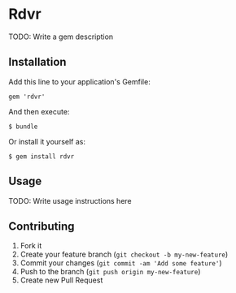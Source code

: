 # Rdvr

TODO: Write a gem description

## Installation

Add this line to your application's Gemfile:

    gem 'rdvr'

And then execute:

    $ bundle

Or install it yourself as:

    $ gem install rdvr

## Usage

TODO: Write usage instructions here

## Contributing

1. Fork it
2. Create your feature branch (`git checkout -b my-new-feature`)
3. Commit your changes (`git commit -am 'Add some feature'`)
4. Push to the branch (`git push origin my-new-feature`)
5. Create new Pull Request
